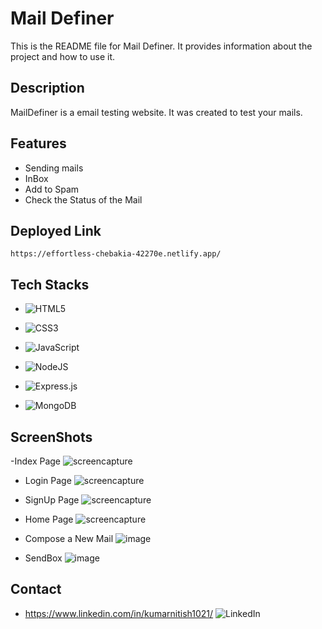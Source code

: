 # Mail Definer

This is the README file for Mail Definer. It provides information about the project and how to use it.

## Description

MailDefiner is a email testing website. It was created to test your mails.

## Features

- Sending mails
- InBox
- Add to Spam
- Check the Status of the Mail

## Deployed Link
    https://effortless-chebakia-42270e.netlify.app/

## Tech Stacks
- ![HTML5](https://img.shields.io/badge/html5-%23E34F26.svg?style=for-the-badge&logo=html5&logoColor=white)

- ![CSS3](https://img.shields.io/badge/css3-%231572B6.svg?style=for-the-badge&logo=css3&logoColor=white)

- ![JavaScript](https://img.shields.io/badge/javascript-%23323330.svg?style=for-the-badge&logo=javascript&logoColor=%23F7DF1E)

- ![NodeJS](https://img.shields.io/badge/node.js-6DA55F?style=for-the-badge&logo=node.js&logoColor=white)

- ![Express.js](https://img.shields.io/badge/express.js-%23404d59.svg?style=for-the-badge&logo=express&logoColor=%2361DAFB)

- ![MongoDB](https://img.shields.io/badge/MongoDB-%234ea94b.svg?style=for-the-badge&logo=mongodb&logoColor=white)


## ScreenShots
-Index Page
![screencapture](https://user-images.githubusercontent.com/119393513/232226496-4bff552d-9b7a-46cb-862f-e949823513c8.png)

- Login Page
![screencapture](https://user-images.githubusercontent.com/119393513/232226563-fc77ab6f-1d82-42a5-a898-31dafa52122e.png)

- SignUp Page
![screencapture](https://user-images.githubusercontent.com/119393513/232226733-1996cfaa-c2b7-4567-a66d-543b13b0a076.png)

- Home Page
![screencapture](https://user-images.githubusercontent.com/119393513/232226874-8287d8cc-d296-4cd8-8fab-bb85c5fa9587.png)

- Compose a New Mail
![image](https://user-images.githubusercontent.com/119393513/232226937-0592e5b5-10db-4499-a659-5bb2dbbe812e.png)

- SendBox
![image](https://user-images.githubusercontent.com/119393513/232226973-6ffcd5be-b5f2-4786-89b3-a66749dd27a1.png)


## Contact

-  https://www.linkedin.com/in/kumarnitish1021/ ![LinkedIn](https://img.shields.io/badge/LinkedIn-0077B5?style=for-the-badge&logo=linkedin&logoColor=white)
